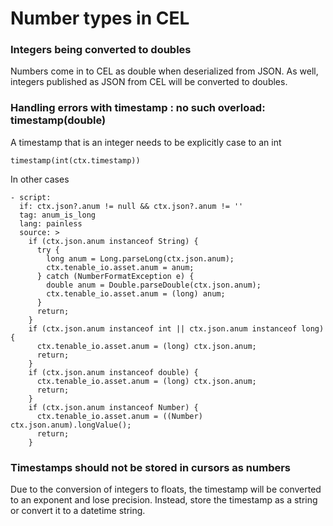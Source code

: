 # Number types in CEL

###  Integers being converted to doubles

Numbers come in to CEL as double when deserialized from JSON. As well,
integers published as JSON from CEL will be converted to doubles.

### Handling errors with timestamp : no such overload: timestamp(double)
A timestamp that is an integer needs to be explicitly
case to an int

```
timestamp(int(ctx.timestamp))
```

In other cases
```
- script:
  if: ctx.json?.anum != null && ctx.json?.anum != ''
  tag: anum_is_long
  lang: painless
  source: >
    if (ctx.json.anum instanceof String) {
      try {
        long anum = Long.parseLong(ctx.json.anum);
        ctx.tenable_io.asset.anum = anum;
      } catch (NumberFormatException e) {
        double anum = Double.parseDouble(ctx.json.anum);
        ctx.tenable_io.asset.anum = (long) anum; 
      }
      return;
    }
    if (ctx.json.anum instanceof int || ctx.json.anum instanceof long) {
      ctx.tenable_io.asset.anum = (long) ctx.json.anum;
      return;
    }
    if (ctx.json.anum instanceof double) {
      ctx.tenable_io.asset.anum = (long) ctx.json.anum;
      return;
    } 
    if (ctx.json.anum instanceof Number) {
      ctx.tenable_io.asset.anum = ((Number) ctx.json.anum).longValue();
      return;
    }
```

### Timestamps should not be stored in cursors as numbers

Due to the conversion of integers to floats, the timestamp will be converted
to an exponent and lose precision. Instead, store the timestamp as a string
or convert it to a datetime string.